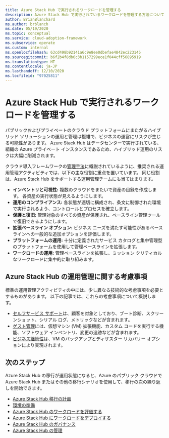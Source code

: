 ```yaml
---
title: Azure Stack Hub で実行されるワークロードを管理する
description: Azure Stack Hub で実行されているワークロードを管理する方法について説明します。
author: BrianBlanchard
ms.author: brblanch
ms.date: 05/19/2020
ms.topic: conceptual
ms.service: cloud-adoption-framework
ms.subservice: operate
ms.custom: internal
ms.openlocfilehash: 63cd498b92141a6c9e8ee0dbefae4842ec223145
ms.sourcegitcommit: b6f2b4f8db6c3b1157299ece1f044cff56895919
ms.translationtype: HT
ms.contentlocale: ja-JP
ms.lasthandoff: 12/10/2020
ms.locfileid: "97025811"
---
```

# <a name="manage-workloads-that-run-on-azure-stack-hub"></a>Azure Stack Hub で実行されるワークロードを管理する

パブリックおよびプライベートのクラウド プラットフォームにまたがるハイブリッド ソリューションの運用と管理は複雑で、ビジネスの運営にリスクが生じる可能性があります。 Azure Stack Hub はデータセンターで実行されている、組織の Azure プライベート インスタンスであるため、ハイブリッド運用のリスクは大幅に削減されます。

クラウド導入フレームワークの[管理手法](../../manage/index.md)に概説されているように、推奨される運用管理アクティビティでは、以下の主な役割に重点を置いています。 同じ役割は、Azure Stack Hub をサポートする運用管理チームにも当てはまります。

- **インベントリと可視性:** 複数のクラウドをまたいで資産の目録を作成します。 各資産の実行状態が見えるようにします。
- **運用のコンプライアンス:** 各状態が適切に構成され、条文に制御された環境で実行されるよう、コントロールとプロセスを確立します。
- **保護と復旧:** 管理対象のすべての資産が保護され、ベースライン管理ツールで復旧できるようにします。
- **拡張ベースライン オプション:** ビジネス ニーズを満たす可能性があるベースラインへの一般的な追加オプションを評価します。
- **プラットフォームの運用:** 十分に定義されたサービス カタログと集中管理型のプラットフォームを使用して管理ベースラインを拡張します。
- **ワークロードの運用:** 管理ベースラインを拡張し、ミッション クリティカルなワークロードに集中的に取り組みます。

## <a name="considerations-for-azure-stack-hub-operations-management"></a>Azure Stack Hub の運用管理に関する考慮事項

標準の運用管理アクティビティの中には、少し異なる技術的な考慮事項を必要とするものがあります。 以下の記事では、これらの考慮事項について概説します。

- [セルフサービス サポート](https://azure.microsoft.com/blog/azure-stack-iaas-part-five/)は、顧客を対象としており、ブート診断、スクリーンショット、シリアル ログ、メトリックなどが含まれます。
- [ゲスト管理](https://azure.microsoft.com/blog/azure-stack-iaas-part-one/)には、仮想マシン (VM) 拡張機能、カスタム コードを実行する機能、ソフトウェア インベントリ、変更の追跡などが含まれます。
- [ビジネス継続性](https://azure.microsoft.com/blog/azure-stack-iaas-part-four/)は、VM のバックアップとディザスター リカバリー オプションにより実現されます。

## <a name="next-steps"></a>次のステップ

Azure Stack Hub の移行が運用状態になると、Azure のパブリック クラウドで Azure Stack Hub またはその他の移行シナリオを使用して、移行の次の繰り返しを開始できます。

- [Azure Stack Hub 移行の計画](./plan.md)
- [環境の準備](./ready.md)
- [Azure Stack Hub のワークロードを評価する](./migrate-assess.md)
- [Azure Stack Hub にワークロードをデプロイする](./migrate-deploy.md)
- [Azure Stack Hub のガバナンス](./govern.md)
- [Azure Stack Hub の管理](./manage.md)
